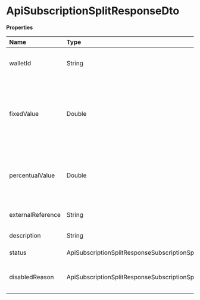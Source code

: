 # ApiSubscriptionSplitResponseDto

**Properties**

| Name              | Type                                                        | Required | Description                                                                |
| :---------------- | :---------------------------------------------------------- | :------- | :------------------------------------------------------------------------- |
| walletId          | String                                                      | ❌       | Asaas wallet identifier that will be transferred                           |
| fixedValue        | Double                                                      | ❌       | Fixed amount to be transferred to the account when the payment is received |
| percentualValue   | Double                                                      | ❌       | Percentage of the net value of the charge to be transferred when received  |
| externalReference | String                                                      | ❌       | Split identifier in your system                                            |
| description       | String                                                      | ❌       | Split description                                                          |
| status            | ApiSubscriptionSplitResponseSubscriptionSplitStatus         | ❌       | Subscription split status                                                  |
| disabledReason    | ApiSubscriptionSplitResponseSubscriptionSplitDisabledReason | ❌       | Reason why subscription split was disabled                                 |

<!-- This file was generated by liblab | https://liblab.com/ -->
